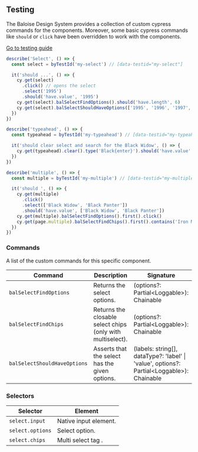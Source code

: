 ## Testing

The Baloise Design System provides a collection of custom cypress commands for the components. Moreover, some basic cypress commands like `should` or `click` have been overridden to work with the components.

<a class="sb-unstyled button is-primary" href="../?path=/docs/development-testing--documentation">Go to testing guide</a>

<!-- START: human documentation -->

```typescript
describe('Select', () => {
  const select = byTestId('my-select') // [data-testid="my-select"]

  it('should ...', () => {
    cy.get(select)
      .click() // opens the select
      .select('1995')
      .should('have.value', '1995')
    cy.get(select).balSelectFindOptions().should('have.length', 6)
    cy.get(select).balSelectShouldHaveOptions(['1995', '1996', '1997', '1998', '1999', '2000'])
  })
})

describe('typeahead', () => {
  const typeahead = byTestId('my-typeahead') // [data-testid="my-typeahead"]

  it('should clear select and search for the Black Widow', () => {
    cy.get(typeahead).clear().type('Black{enter}').should('have.value', 'Black Widow')
  })
})

describe('multiple', () => {
  const multiple = byTestId('my-multiple') // [data-testid="my-multiple"]

  it('should ', () => {
    cy.get(multiple)
      .click()
      .select(['Black Widow', 'Black Panter'])
      .should('have.value', ['Black Widow', 'Black Panter'])
    cy.get(multiple).balSelectFindOptions().first().click()
    cy.get(page.multiple).balSelectFindChips().first().contains('Iron Man').click() // clicks the chip to remove the selection
  })
})
```

<!-- END: human documentation -->

### Commands

A list of the custom commands for this specific component.

| Command                      | Description                                                | Signature                                                                                  |
| ---------------------------- | ---------------------------------------------------------- | ------------------------------------------------------------------------------------------ |
| `balSelectFindOptions`       | Returns the select options.                                | (options?: Partial\<Loggable>): Chainable                                                  |
| `balSelectFindChips`         | Returns the closable select chips (only with multiselect). | (options?: Partial\<Loggable>): Chainable                                                  |
| `balSelectShouldHaveOptions` | Asserts that the select has the given options.             | (labels: string[], dataType?: 'label' \| 'value', options?: Partial\<Loggable>): Chainable |

### Selectors

| Selector         | Element               |
| ---------------- | --------------------- |
| `select.input`   | Native input element. |
| `select.options` | Select option.        |
| `select.chips`   | Multi select tag .    |
